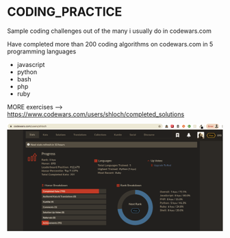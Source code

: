 # CODING_PRACTICE

Sample coding challenges out of the many i usually do in codewars.com

Have completed more than 200 coding algorithms on codewars.com in 5 programming languages
- javascript
- python
- bash
- php
- ruby

MORE exercises --> https://www.codewars.com/users/shloch/completed_solutions

![alt text](https://github.com/shloch/CODING_PRACTICE/blob/master/profile.png)
